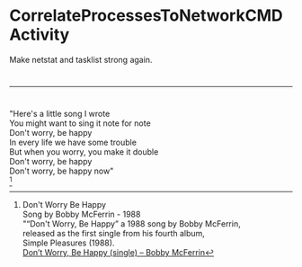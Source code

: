 # CorrelateProcessesToNetworkCMDActivity
Make netstat and tasklist strong again.

#
---
#

"Here's a little song I wrote<br>
You might want to sing it note for note<br>
Don't worry, be happy<br>
In every life we have some trouble<br>
But when you worry, you make it double<br>
Don't worry, be happy<br>
Don't worry, be happy now"<br>[^BobbyMcFerrin]

[^BobbyMcFerrin]: Don't Worry Be Happy<br>
  Song by Bobby McFerrin - 1988<br>
  "“Don't Worry, Be Happy” a 1988 song by Bobby McFerrin,<br> released as the first single from his fourth album,<br> Simple Pleasures (1988).<br> [Don’t Worry, Be Happy (single) – Bobby McFerrin](https://bobbymcferrin.com/albums/dont-worry-be-happy-single/#:~:text=%E2%80%9CDon%27t%20Worry%2C%20Be,it%20held%20for%20two%20weeks.)
  
